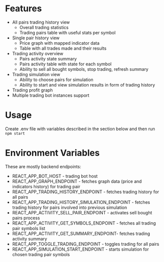 # Features

- All pairs trading history view
  - Overall trading statistics
  - Trading pairs table with useful stats per symbol
- Single pair history view
  - Price graph with mapped indicator data
  - Table with all trades made and their results
- Trading activity overview
  - Pairs activity state summary
  - Pairs activity table with state for each symbol
  - Ability to sell all bought symbols, stop trading, refresh summary
- Trading simulation view
  - Ability to choose pairs for simulation
  - Ability to start and view simulation results in form of trading history
- Trading profit graph
- Multiple trading bot instances support

# Usage

Create .env file with variables described in the section below and then run
`npm start`

# Environment Variables

These are mostly backend endpoints:

- REACT_APP_BOT_HOST - trading bot host
- REACT_APP_GRAPH_ENDPOINT - fetches graph data (price and indicators history) for trading pair
- REACT_APP_TRADING_HISTORY_ENDPOINT - fetches trading history for all pairs
- REACT_APP_TRADING_HISTORY_SIMULATION_ENDPOINT - fetches trading history for pairs involved into previous simulation
- REACT_APP_ACTIVITY_SELL_PAIR_ENDPOINT - activates sell bought pairs process
- REACT_APP_ACTIVITY_GET_SYMBOLS_ENDPOINT - fetches all trading pair symbols list
- REACT_APP_ACTIVITY_GET_SUMMARY_ENDPOINT- fetches trading activity summary
- REACT_APP_TOGGLE_TRADING_ENDPOINT - toggles trading for all pairs
- REACT_APP_SIMULATION_START_ENDPOINT - starts simulation for chosen trading pair symbols